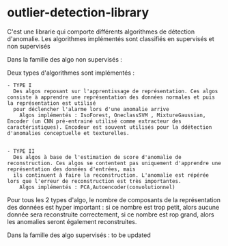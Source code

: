 # outlier-detection-library

C'est une librarie qui comporte différents algorithmes de détection d'anomalie. Les algorithmes implémentés sont classifiés en supervisés et non supervisés

Dans la famille des algo non supervisés :

Deux types d'algorithmes sont implémentés :


	- TYPE I 
	  Des algos reposant sur l'apprentissage de représentation. Ces algos consiste à apprendre une représentation des données normales et puis la représentation est utilisé 
	  pour déclencher l'alarme lors d'une anomalie arrive
		Algos implémentés : IsoForest, OneclassSVM , MixtureGaussian, Encoder (un CNN pré-entrainé utilisé comme extracteur des caractéristiques). Encodeur est souvent utilisés pour la ddétection d'anomalies conceptuelle et texturelles.	
        
        
	- TYPE II 
	  Des algos à base de l'estimation de score d'anomalie de reconstruction. Ces algos se contentent pas uniquement d'apprendre une représentation des données d'entrées, mais 
	  ils continuent à faire la reconstruction. L'anomalie est répérée lors que l'erreur de reconstruction est très importantes.
		Algos implémentés : PCA,Autoencoder(convolutionnel)

Pour tous les 2 types d'algo, le nombre de composants de la représentation des données est hyper important : si ce nombre est trop petit, alors aucune donnée sera reconstruite correctement,
si ce nombre est rop grand, alors les anomalies seront également reconstruites.

		
Dans la famille des algo  supervisés :  to be updated
